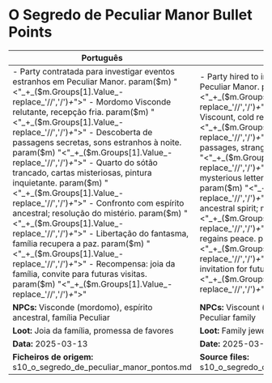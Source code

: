 # O Segredo de Peculiar Manor  Bullet Points

| Português                                                                                                                                                                                                                                                                                                                                                                                                                                             | English                                                                                                                                                                                                                                                                                                                                                                                                       |
| ----------------------------------------------------------------------------------------------------------------------------------------------------------------------------------------------------------------------------------------------------------------------------------------------------------------------------------------------------------------------------------------------------------------------------------------------------- | ------------------------------------------------------------------------------------------------------------------------------------------------------------------------------------------------------------------------------------------------------------------------------------------------------------------------------------------------------------------------------------------------------------- |
| - Party contratada para investigar eventos estranhos em Peculiar Manor. param($m) "<"_+_($m.Groups[1].Value_-replace_'//','/')_+_">" - Mordomo Visconde relutante, recepção fria. param($m) "<"_+_($m.Groups[1].Value_-replace_'//','/')_+_">" - Descoberta de passagens secretas, sons estranhos à noite. param($m) "<"_+_($m.Groups[1].Value_-replace_'//','/')_+_">" - Quarto do sótão trancado, cartas misteriosas, pintura inquietante. param($m) "<"_+_($m.Groups[1].Value_-replace_'//','/')_+_">" - Confronto com espírito ancestral; resolução do mistério. param($m) "<"_+_($m.Groups[1].Value_-replace_'//','/')_+_">" - Libertação do fantasma, família recupera a paz. param($m) "<"_+_($m.Groups[1].Value_-replace_'//','/')_+_">" - Recompensa: joia da família, convite para futuras visitas. param($m) "<"_+_($m.Groups[1].Value_-replace_'//','/')_+_">"  | - Party hired to investigate strange events at Peculiar Manor. param($m) "<"_+_($m.Groups[1].Value_-replace_'//','/')_+_">" - Reluctant butler Viscount, cold reception. param($m) "<"_+_($m.Groups[1].Value_-replace_'//','/')_+_">" - Discovery of secret passages, strange noises at night. param($m) "<"_+_($m.Groups[1].Value_-replace_'//','/')_+_">" - Locked attic room, mysterious letters, unsettling painting. param($m) "<"_+_($m.Groups[1].Value_-replace_'//','/')_+_">" - Confrontation with ancestral spirit; mystery solved. param($m) "<"_+_($m.Groups[1].Value_-replace_'//','/')_+_">" - Ghost set free, family regains peace. param($m) "<"_+_($m.Groups[1].Value_-replace_'//','/')_+_">" - Reward: family jewel, invitation for future visits. param($m) "<"_+_($m.Groups[1].Value_-replace_'//','/')_+_">"  |
| **NPCs:** Visconde (mordomo), espírito ancestral, família Peculiar                                                                                                                                                                                                                                                                                                                                                                                    | **NPCs:** Viscount (butler), ancestral spirit, Peculiar family                                                                                                                                                                                                                                                                                                                                                |
| **Loot:** Joia da família, promessa de favores                                                                                                                                                                                                                                                                                                                                                                                                        | **Loot:** Family jewel, promise of favors                                                                                                                                                                                                                                                                                                                                                                     |
| **Data:** 2025-03-13                                                                                                                                                                                                                                                                                                                                                                                                                                  | **Date:** 2025-03-13                                                                                                                                                                                                                                                                                                                                                                                          |
| **Ficheiros de origem:** s10_o_segredo_de_peculiar_manor_pontos.md                                                                                                                                                                                                                                                                                                                                                                                    | **Source files:** s10_o_segredo_de_peculiar_manor_pontos.md                                                                                                                                                                                                                                                                                                                                                   |

























